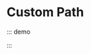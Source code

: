 # Custom Path

::: demo
<template>

  <div>
    <div>
      Marker icon are retrived from {{ path }} custom path
    </div>
    <l-map
      :zoom="zoom"
      :center="center"
      style="height: 500px; width: 100%"
    >
      <l-tile-layer
        :url="url"
        :attribution="attribution"
      />
      <l-marker :lat-lng="marker" />
      <l-icon-default :image-path="path" />
    </l-map>
  </div>
</template>

<script>
import { latLng } from "leaflet";
import { LMap, LTileLayer, LMarker, LIconDefault, fixDefaultIcons } from "vue2-leaflet";

fixDefaultIcons()

export default {
  name: "CustomPath",
  components: {
    LMap,
    LTileLayer,
    LMarker,
    LIconDefault
  },
  data() {
    return {
      zoom: 13,
      path: "/images/",
      center: [47.41322, -1.219482],
      url: 'https://{s}.tile.openstreetmap.org/{z}/{x}/{y}.png',
      attribution:
        '&copy; <a href="http://osm.org/copyright">OpenStreetMap</a> contributors',
      marker: latLng(47.41322, -1.219482)
    };
  }
};
</script>

:::
